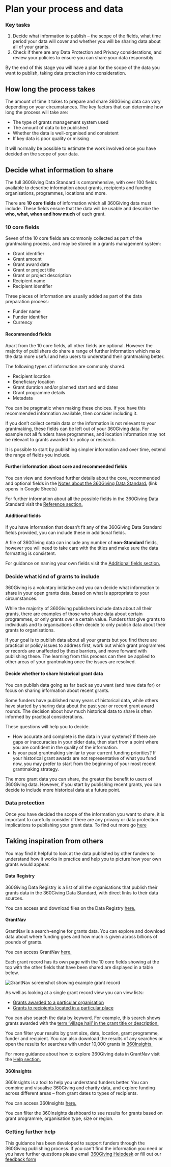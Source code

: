 # Plan your process and data
<div class="box box--teal">
    <h3 class="box__heading">Key tasks</h3>
    <p><ol>
      <li>Decide what information to publish – the scope of the fields, what time period your data will cover and whether you will be sharing data about all of your grants.</li>
      <li>Check if there are any Data Protection and Privacy considerations, and review your policies to ensure you can share your data responsibly</li>
       </ol></p></div>

By the end of this stage you will have a plan for the scope of the data you want to publish, taking data protection into consideration.

## How long the process takes
The amount of time it takes to prepare and share 360Giving data can vary depending on your circumstances. The key factors that can determine how long the process will take are:
- The type of grants management system used
- The amount of data to be published
- Whether the data is well-organised and consistent
- If key data is poor quality or missing

It will normally be possible to estimate the work involved once you have decided on the scope of your data.

## Decide what information to share
The full 360Giving Data Standard is comprehensive, with over 100 fields available to describe information about grants, recipients and funding organisations, programmes, locations and more.

There are **10 core fields** of information which all 360Giving data must include. These fields ensure that the data will be usable and describe the **who, what, when and how much** of each grant.

### 10 core fields
Seven of the 10 core fields are commonly collected as part of the grantmaking process, and may be stored in a grants management system: 
- Grant identifier
- Grant amount
- Grant award date
- Grant or project title
- Grant or project description
- Recipient name
- Recipient identifier

Three pieces of information are usually added as part of the data preparation process:
- Funder name
- Funder identifier
- Currency

#### Recommended fields
Apart from the 10 core fields, all other fields are optional. However the majority of publishers do share a range of further information which make the data more useful and help users to understand their grantmaking better.

The following types of information are commonly shared.
- Recipient location
- Beneficiary location
- Grant duration and/or planned start and end dates
- Grant programme details
- Metadata

You can be pragmatic when making these choices. If you have this recommended information available, then consider including it.

If you don’t collect certain data or the information is not relevant to your grantmaking, these fields can be left out of your 360Giving data. For example not all funders have programmes, and location information may not be relevant to grants awarded for policy or research.

It is possible to start by publishing simpler information and over time, extend the range of fields you include.

#### Further information about core and recommended fields
You can view and download further details about the core, recommended and optional fields in the <a href="https://docs.google.com/spreadsheets/d/1klj0PzxrlnBPhodpEQC7tD6aRNuEjVNeNHVRvIv66b4/edit?usp=sharing" target="_blank">Notes about the 360Giving Data Standard.</a> (link opens in Google Sheets)

For further information about all the possible fields in the 360Giving Data Standard visit the [Reference section.](https://standard.threesixtygiving.org/en/new-docs-style/reference/) 

#### Additional fields
If you have information that doesn’t fit any of the 360Giving Data Standard fields provided, you can include these in additional fields. 

A file of 360Giving data can include any number of **non-Standard** fields, however you will need to take care with the titles and make sure the data formatting is consistent.

For guidance on naming your own fields visit the [Additional fields section.](https://standard.threesixtygiving.org/en/new-docs-style/reference/#additional-fields)

### Decide what kind of grants to include
360Giving is a voluntary initiative and you can decide what information to share in your open grants data, based on what is appropriate to your circumstances. 

While the majority of 360Giving publishers include data about all their grants, there are examples of those who share data about certain programmes, or only grants over a certain value. Funders that give grants to individuals and to organisations often decide to only publish data about their grants to organisations.

If your goal is to publish data about all your grants but you find there are practical or policy issues to address first, work out which grant programmes or records are unaffected by these barriers, and move forward with publishing these. The learning from this process can then be applied to other areas of your grantmaking once the issues are resolved.

#### Decide whether to share historical grant data
You can publish data going as far back as you want (and have data for) or focus on sharing information about recent grants.

Some funders have published many years of historical data, while others have started by sharing data about the past year or recent grant award rounds. The decision about how much historical data to share is often informed by practical considerations.

These questions will help you to decide.
- How accurate and complete is the data in your systems?
If there are gaps or inaccuracies in your older data, then start from a point where you are confident in the quality of the information.
- Is your past grantmaking similar to your current funding priorities?
If your historical grant awards are not representative of what you fund now, you may prefer to start from the beginning of your most recent grantmaking strategy.

The more grant data you can share, the greater the benefit to users of 360Giving data. However, if you start by publishing recent grants, you can decide to include more historical data at a future point.

<div class="box box--teal">
    <h3 class="box__heading">Data protection</h3>
    <p>Once you have decided the scope of the information you want to share, it is important to carefully consider if there are any privacy or data protection implications to publishing your grant data. To find out more go <a href="https://standard.threesixtygiving.org/en/new-docs-style/guidance/data-protection/" target="_blank">here</a></p></div>

## Taking inspiration from others
You may find it helpful to look at the data published by other funders to understand how it works in practice and help you to picture how your own grants would appear.

#### Data Registry
360Giving Data Registry is a list of all the organisations that publish their grants data in the 360Giving Data Standard, with direct links to their data sources.

You can access and download files on the Data Registry <a href="https://data.threesixtygiving.org/" target="_blank">here.</a>

#### GrantNav
GrantNav is a search-engine for grants data. You can explore and download data about where funding goes and how much is given across billions of pounds of grants.

You can access GrantNav <a href="https://grantnav.threesixtygiving.org" target="_blank">here.</a>

Each grant record has its own page with the 10 core fields showing at the top with the other fields that have been shared are displayed in a table below.

<img src="../assets/Example_GrantNav_grant_record.PNG" alt="GrantNav screenshot showing example grant record">

As well as looking at a single grant record view you can view lists:
- <a href="https://grantnav.threesixtygiving.org/recipient/GB-CHC-219278" target="_blank">Grants awarded to a particular organisation</a>
- <a href="https://grantnav.threesixtygiving.org/district/Shropshire" target="_blank">Grants to recipients located in a particular place</a>

You can also search the data by keyword. For example, this search shows grants awarded with the <a href="https://grantnav.threesixtygiving.org/search?query=%22village+hall%22&default_field=title_and_description" target="_blank">term ‘village hall’ in the grant title or description.</a>

You can filter your results by grant size, date, location, grant programme, funder and recipient. You can also download the results of any searches or open the results for searches with under 10,000 grants in <a href="https://insights.threesixtygiving.org" target="_blank">360Insights.</a>

For more guidance about how to explore 360Giving data in GrantNav visit the <a href="https://help.grantnav.threesixtygiving.org/en/latest" target="_blank">Help section.</a>

#### 360Insights
360Insights is a tool to help you understand funders better. You can combine and visualise 360Giving and charity data, and explore funding across different areas – from grant dates to types of recipients.

You can access 360Insights <a href="https://insights.threesixtygiving.org" target="_blank">here.</a>

You can filter the 360Insights dashboard to see results for grants based on grant programme, organisation type, size or region.

<div class="box">
    <h3 class="box__heading">Getting further help</h3>
    <p>This guidance has been developed to support funders through the 360Giving publishing process. If you can't find the information you need or you have further questions please email <a href="mailto:support@threesixtygiving.org">360Giving Helpdesk</a> or fill out our <a href="https://docs.google.com/document/d/1LitLsFnMRXRZKXeEZqw8Dw1tbR9AMDpHj0446y8l6WY/edit?usp=sharing" target="_blank">feedback form</a></p>
</div>
